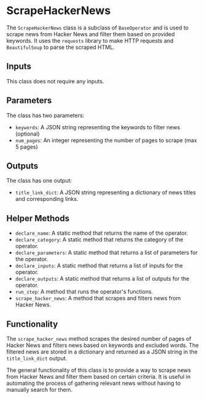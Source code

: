 # ScrapeHackerNews

The `ScrapeHackerNews` class is a subclass of `BaseOperator` and is used to scrape news from Hacker News and filter them based on provided keywords. It uses the `requests` library to make HTTP requests and `BeautifulSoup` to parse the scraped HTML.

## Inputs
This class does not require any inputs.

## Parameters
The class has two parameters:
- `keywords`: A JSON string representing the keywords to filter news (optional)
- `num_pages`: An integer representing the number of pages to scrape (max 5 pages)

## Outputs
The class has one output:
- `title_link_dict`: A JSON string representing a dictionary of news titles and corresponding links.

## Helper Methods
- `declare_name`: A static method that returns the name of the operator.
- `declare_category`: A static method that returns the category of the operator.
- `declare_parameters`: A static method that returns a list of parameters for the operator.
- `declare_inputs`: A static method that returns a list of inputs for the operator.
- `declare_outputs`: A static method that returns a list of outputs for the operator.
- `run_step`: A method that runs the operator's functions.
- `scrape_hacker_news`: A method that scrapes and filters news from Hacker News.

## Functionality
The `scrape_hacker_news` method scrapes the desired number of pages of Hacker News and filters news based on keywords and excluded words. The filtered news are stored in a dictionary and returned as a JSON string in the `title_link_dict` output.

The general functionality of this class is to provide a way to scrape news from Hacker News and filter them based on certain criteria. It is useful in automating the process of gathering relevant news without having to manually search for them.